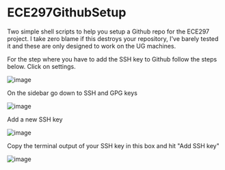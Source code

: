 # ECE297GithubSetup
Two simple shell scripts to help you setup a Github repo for the ECE297 project. I take zero blame if this destroys your repository, I've barely tested it and these are only designed to work on the UG machines.

For the step where you have to add the SSH key to Github follow the steps below. Click on settings.

![image](https://user-images.githubusercontent.com/30131536/151198634-09666684-5cd9-4535-8b74-a5c867072acb.png)

On the sidebar go down to SSH and GPG keys

![image](https://user-images.githubusercontent.com/30131536/151198949-90e7f243-3491-46c6-bb63-c9a99ffab7aa.png)

Add a new SSH key

![image](https://user-images.githubusercontent.com/30131536/151199089-f745c855-e246-4e89-8565-94c7fa7e157c.png)

Copy the terminal output of your SSH key in this box and hit "Add SSH key"

![image](https://user-images.githubusercontent.com/30131536/151199289-b896dd22-0338-4db7-85f8-ba742e67a2c5.png)

